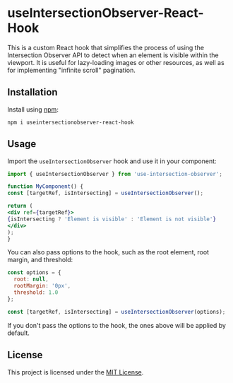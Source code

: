 # useIntersectionObserver-React-Hook
This is a custom React hook that simplifies the process of using the Intersection Observer API to detect when an element is visible within the viewport. It is useful for lazy-loading images or other resources, as well as for implementing "infinite scroll" pagination.

## Installation

Install using [npm](https://www.npmjs.com/):

`npm i useintersectionobserver-react-hook`

## Usage

Import the `useIntersectionObserver` hook and use it in your component:

```jsx
import { useIntersectionObserver } from 'use-intersection-observer';

function MyComponent() {
const [targetRef, isIntersecting] = useIntersectionObserver();

return (
<div ref={targetRef}>
{isIntersecting ? 'Element is visible' : 'Element is not visible'}
</div>
);
}
```

You can also pass options to the hook, such as the root element, root margin, and threshold:

```jsx
const options = {
  root: null,
  rootMargin: '0px',
  threshold: 1.0
};

const [targetRef, isIntersecting] = useIntersectionObserver(options);
```

If you don't pass the options to the hook, the ones above will be applied by default.

## License

This project is licensed under the [MIT License](https://opensource.org/license/mit/).
